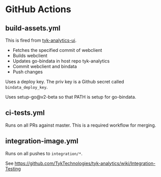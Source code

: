 # GitHub Actions

## build-assets.yml

This is fired from [tyk-analytics-ui](https://github.com/TykTechnologies/tyk-analytics-ui).

- Fetches the specified commit of webclient
- Builds webclient
- Updates go-bindata in host repo tyk-analytics
- Commit webclient and bindata
- Push changes

Uses a deploy key. The priv key is a Github secret called `bindata_deploy_key`.

Uses setup-go@v2-beta so that PATH is setup for go-bindata.

## ci-tests.yml

Runs on all PRs against master. This is a required workflow for merging.

## integration-image.yml

Runs on all pushes to `integration/*`. 

See https://github.com/TykTechnologies/tyk-analytics/wiki/Integration-Testing

